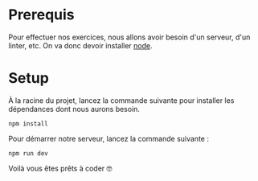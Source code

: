 
# Prerequis
Pour effectuer nos exercices, nous allons avoir besoin d'un serveur, d'un linter, etc.
On va donc devoir installer [node](https://nodejs.org/en/download/). 

# Setup

À la racine du projet, lancez la commande suivante pour installer les dépendances dont nous aurons besoin.
```
npm install
```

Pour démarrer notre serveur, lancez la commande suivante :
```
npm run dev
```

Voilà vous êtes prêts à coder 🤓